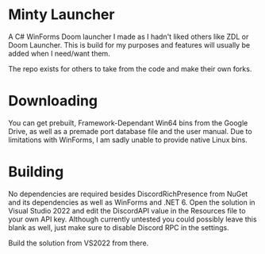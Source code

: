 # Minty Launcher
A C# WinForms Doom launcher I made as I hadn't liked others like ZDL or Doom Launcher.
This is build for my purposes and features will usually be added when I need/want them. 

The repo exists for others to take from the code and make their own forks.

# Downloading
You can get prebuilt, Framework-Dependant Win64 bins from the Google Drive, as well as a premade port database file and the user manual. Due to limitations with WinForms, I am sadly unable to provide native Linux bins.

# Building
No dependencies are required besides DiscordRichPresence from NuGet and its dependencies as well as WinForms and .NET 6.
Open the solution in Visual Studio 2022 and edit the DiscordAPI value in the Resources file to your own API key. Although currently untested you could possibly leave this blank as well, just make sure to disable Discord RPC in the settings.

Build the solution from VS2022 from there.
